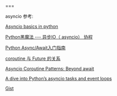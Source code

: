 ===

asyncio 参考:

[Asyncio basics in python](https://medium.com/@alairock/asyncio-basics-in-python-29bf30cf254f)

[Python黑魔法 --- 异步IO（ asyncio） 协程](https://www.jianshu.com/p/b5e347b3a17c)

[Python Async/Await入门指南](https://zhuanlan.zhihu.com/p/27258289)

[coroutine 与 Future 的关系](http://www.lyyyuna.com/2016/03/20/python-asyncio01/)

[Asyncio Coroutine Patterns: Beyond await](https://medium.com/python-pandemonium/asyncio-coroutine-patterns-beyond-await-a6121486656f)

[A dive into Python’s asyncio tasks and event loops](https://hackernoon.com/threaded-asynchronous-magic-and-how-to-wield-it-bba9ed602c32)

[Gist](https://gist.github.com/rsj217/f6b9ddadebfa4a19c14c6d32b1e961f1)